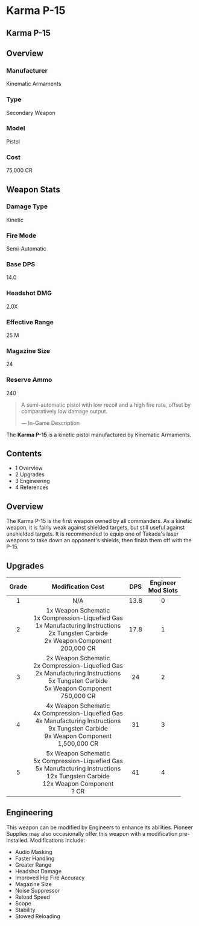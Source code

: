 # Karma P-15
## Karma P-15

		

## Overview

### Manufacturer

Kinematic Armaments

### Type

Secondary Weapon

### Model

Pistol

### Cost

75,000 CR

## Weapon Stats

### Damage Type

Kinetic

### Fire Mode

Semi-Automatic

### Base DPS

14.0

### Headshot DMG

2.0X

### Effective Range

25 M

### Magazine Size

24

### Reserve Ammo

240

> 
> 
> A semi-automatic pistol with low recoil and a high fire rate, offset by comparatively low damage output.
> 
> 
> — In-Game Description
> 

The **Karma P-15** is a kinetic pistol manufactured by Kinematic Armaments.

## Contents

- 1 Overview
- 2 Upgrades
- 3 Engineering
- 4 References

## Overview

The Karma P-15 is the first weapon owned by all commanders. As a kinetic weapon, it is fairly weak against shielded targets, but still useful against unshielded targets. It is recommended to equip one of Takada's laser weapons to take down an opponent's shields, then finish them off with the P-15.

## Upgrades

| Grade | Modification Cost | DPS | Engineer<br>Mod Slots |
| :---: | :---: | :---: | :---: |
| 1 | N/A | 13.8 | 0 |
| 2 | 1x Weapon Schematic<br>1x Compression-Liquefied Gas<br>1x Manufacturing Instructions<br>2x Tungsten Carbide<br>2x Weapon Component<br>200,000 CR | 17.8 | 1 |
| 3 | 2x Weapon Schematic<br>2x Compression-Liquefied Gas<br>2x Manufacturing Instructions<br>5x Tungsten Carbide<br>5x Weapon Component<br>750,000 CR | 24 | 2 |
| 4 | 4x Weapon Schematic<br>4x Compression-Liquefied Gas<br>4x Manufacturing Instructions<br>9x Tungsten Carbide<br>9x Weapon Component<br>1,500,000 CR | 31 | 3 |
| 5 | 5x Weapon Schematic<br>5x Compression-Liquefied Gas<br>5x Manufacturing Instructions<br>12x Tungsten Carbide<br>12x Weapon Component<br>? CR | 41 | 4 |

## Engineering

This weapon can be modified by Engineers to enhance its abilities. Pioneer Supplies may also occasionally offer this weapon with a modification pre-installed. Modifications include:

- Audio Masking
- Faster Handling
- Greater Range
- Headshot Damage
- Improved Hip Fire Accuracy
- Magazine Size
- Noise Suppressor
- Reload Speed
- Scope
- Stability
- Stowed Reloading